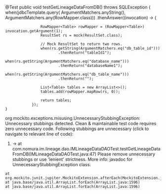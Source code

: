 @Test
    public void testGetLineageDataFromDB() throws SQLException {
       when(jdbcTemplate.query(
                        ArgumentMatchers.anyString(), ArgumentMatchers.any(RowMapper.class)))
                .thenAnswer((invocation) -> {

                    RowMapper<Table> rowMapper = (RowMapper<Table>) invocation.getArgument(1);
                    ResultSet rs = mock(ResultSet.class);

                    // Mock ResultSet to return two rows.
                    when(rs.getString(ArgumentMatchers.eq("db_table_id")))
                            .thenReturn("tableId1");
                    when(rs.getString(ArgumentMatchers.eq("database_name")))
                            .thenReturn("databaseName1");
                    when(rs.getString(ArgumentMatchers.eq("db_table_name")))
                            .thenReturn("");

                    List<Table> tables = new ArrayList<>();
                    tables.add(rowMapper.mapRow(rs, 0));

                    return tables;
                });
    }







org.mockito.exceptions.misusing.UnnecessaryStubbingException: 
Unnecessary stubbings detected.
Clean & maintainable test code requires zero unnecessary code.
Following stubbings are unnecessary (click to navigate to relevant line of code):
  1. -> at com.nomura.im.lineage.dao.IMLineageDataDAOTest.testGetLineageDataFromDB(IMLineageDataDAOTest.java:47)
Please remove unnecessary stubbings or use 'lenient' strictness. More info: javadoc for UnnecessaryStubbingException class.

	at org.mockito.junit.jupiter.MockitoExtension.afterEach(MockitoExtension.java:197)
	at java.base/java.util.ArrayList.forEach(ArrayList.java:1596)
	at java.base/java.util.ArrayList.forEach(ArrayList.java:1596)
